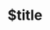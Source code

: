 ---
title: $title
second_title: GroupDocs.Watermark für .NET-API-Referenz
description: $description
type: docs
weight: $weight
url: /de/net/$ref/
---